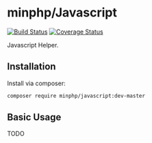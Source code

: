 # minphp/Javascript

[![Build Status](https://travis-ci.org/phillipsdata/minphp-javascript.svg?branch=master)](https://travis-ci.org/phillipsdata/minphp-javascript) [![Coverage Status](https://coveralls.io/repos/phillipsdata/minphp-javascript/badge.svg)](https://coveralls.io/r/phillipsdata/minphp-javascript)

Javascript Helper.

## Installation

Install via composer:

```sh
composer require minphp/javascript:dev-master
```

## Basic Usage

TODO
